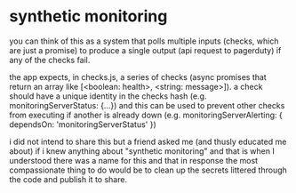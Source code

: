 # synthetic monitoring

you can think of this as a system that polls multiple inputs (checks, which are just a promise) to produce a single output (api request to pagerduty) if any of the checks fail.

the app expects, in checks.js, a series of checks (async promises that return an array like [<boolean: health>, <string: message>]).
a check should have a unique identity in the checks hash (e.g. monitoringServerStatus: {...}) and this can be used to prevent other
checks from executing if another is already down (e.g. monitoringServerAlerting: { dependsOn: 'monitoringServerStatus' })

i did not intend to share this but a friend asked me (and thusly educated me about) if i knew anything about "synthetic monitoring" and that is when I understood
there was a name for this and that in response the most compassionate thing to do would be to clean up the secrets littered through the code and publish it to share.
